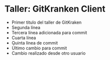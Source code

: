 # Taller: GitKranken Client

- Primer titulo del taller de GitKraken
- Segunda línea
- Tercera línea adicionada para commit
- Cuarta línea
- Quinta línea de commit
- Último cambio para commit
- Cambio realizado desde otro usuario
